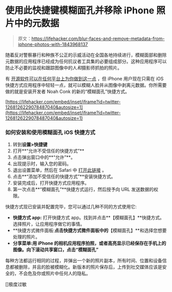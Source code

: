 # 使用此快捷键模糊面孔并移除 iPhone 照片中的元数据

> 原文：<https://lifehacker.com/blur-faces-and-remove-metadata-from-iphone-photos-with-1843968137>

随着反对警察暴行和种族不公正的示威活动在全国各地持续进行，模糊面部和删除元数据的应用程序已经成为任何抗议者工具集的必要组成部分。这种应用程序可以防止不必要的监视和跟踪图像中的人*和*摄影师抓拍的照片。



有 [开源软件可以在任何平台上为你做到这一点](https://lifehacker.com/preview/how-to-quickly-blur-faces-in-photos-1843908720?rev=1591300959449) ，但 iPhone 用户现在只需在 iOS 快捷方式应用程序中轻轻一点，就可以模糊人脸并从图像中剥离元数据。你所需要做的就是安装开发者 Noah Conk 的新的“模糊面孔”快捷方式。

 [https://lifehacker.com/embed/inset/iframe?id=twitter-1268126229078487040&autosize=1](https://lifehacker.com/embed/inset/iframe?id=twitter-1268126229078487040&autosize=1) 

### 如何安装和使用模糊面孔 iOS 快捷方式

1.  转到**设置>快捷键**
2.  打开**“允许不受信任的快捷方式”**
3.  点击弹出窗口中的**“允许”**。
4.  出现提示时，输入您的密码。
5.  退出设置菜单，然后在 Safari 中 [打开此链接](https://shortcutsgallery.com/shortcuts/blur-faces/) 。
6.  点击**“添加不受信任的快捷方式”**安装快捷方式。
7.  安装完成后，打开快捷方式应用程序。
8.  第一次点击**“模糊面孔”**快捷方式运行，然后授予向 URL 发送数据的权限。

快捷方式现已安装并配置完毕，您可以通过几种不同的方式使用它:

*   **快捷方式 app:** 打开快捷方式 app。找到并点击**【模糊面孔】**快捷方式。选择照片，让应用程序做它的事情。
*   **快捷方式微件面板:**点击快捷方式微件面板中的**【模糊面孔】**和选择您想要处理的照片。
*   **分享菜单:**用 iPhone 的相机应用程序拍照，或者高亮显示已经保存在手机上的图像。向下滚动共享窗口，点击**“模糊面孔”**

每种方法都运行相同的过程，并弹出一个新的照片副本，所有时间、位置和设备信息都被删除，并且的脸被模糊化。新版本的照片保存后，上传到社交媒体应该是安全的，不会危及你或照片中任何人的隐私。

[]极度过敏